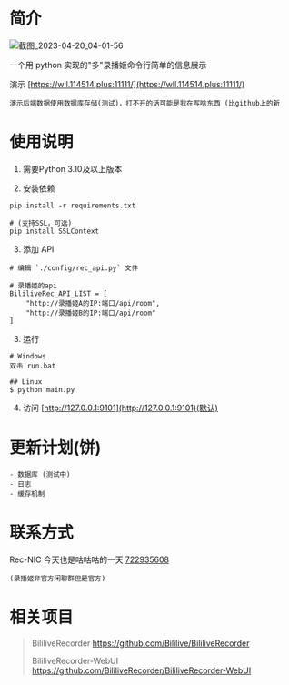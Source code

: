 # 简介

![截图_2023-04-20_04-01-56](https://user-images.githubusercontent.com/39889850/233187311-206378ae-4770-404d-bbf2-45a6cf0ec491.png)


一个用 python 实现的"多"录播姬命令行简单的信息展示

演示 [https://wll.114514.plus:11111/](https://wll.114514.plus:11111/)

    演示后端数据使用数据库存储(测试)，打不开的话可能是我在写啥东西 (比github上的新

# 使用说明

1. 需要Python 3.10及以上版本

2. 安装依赖

```
pip install -r requirements.txt

# (支持SSL，可选)
pip install SSLContext
```

3. 添加 API

```
# 编辑 `./config/rec_api.py` 文件

# 录播姬的api
BililiveRec_API_LIST = [
    "http://录播姬A的IP:端口/api/room",
    "http://录播姬B的IP:端口/api/room"
]
```

3. 运行

```
# Windows
双击 run.bat

## Linux
$ python main.py
```

4. 访问 [http://127.0.0.1:9101](http://127.0.0.1:9101)(默认)



# 更新计划(饼)

```
- 数据库 (测试中)
- 日志
- 缓存机制
```

# 联系方式

Rec-NIC 今天也是咕咕咕的一天 [722935608](https://jq.qq.com/?_wv=1027&k=KI1Ly3kG)

    (录播姬非官方闲聊群但是官方)

# 相关项目

> BililiveRecorder https://github.com/Bililive/BililiveRecorder
> 
> BililiveRecorder-WebUI https://github.com/BililiveRecorder/BililiveRecorder-WebUI
